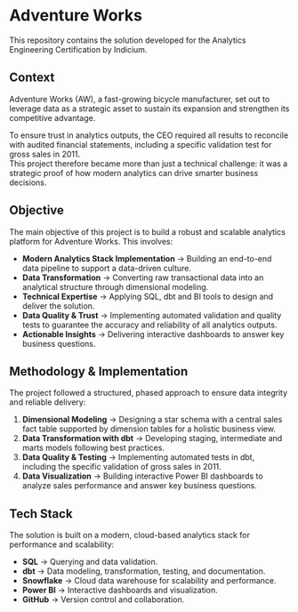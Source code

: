 # Adventure Works  

This repository contains the solution developed for the Analytics Engineering Certification by Indicium.  

## Context  

Adventure Works (AW), a fast-growing bicycle manufacturer, set out to leverage data as a strategic asset to sustain its expansion and strengthen its competitive advantage.  

To ensure trust in analytics outputs, the CEO required all results to reconcile with audited financial statements, including a specific validation test for gross sales in 2011.  
This project therefore became more than just a technical challenge: it was a strategic proof of how modern analytics can drive smarter business decisions.  

## Objective  

The main objective of this project is to build a robust and scalable analytics platform for Adventure Works. This involves:  

- **Modern Analytics Stack Implementation** → Building an end-to-end data pipeline to support a data-driven culture.  
- **Data Transformation** → Converting raw transactional data into an analytical structure through dimensional modeling.  
- **Technical Expertise** → Applying SQL, dbt and BI tools to design and deliver the solution.  
- **Data Quality & Trust** → Implementing automated validation and quality tests to guarantee the accuracy and reliability of all analytics outputs.  
- **Actionable Insights** → Delivering interactive dashboards to answer key business questions.  

## Methodology & Implementation  

The project followed a structured, phased approach to ensure data integrity and reliable delivery:  

1. **Dimensional Modeling** → Designing a star schema with a central sales fact table supported by dimension tables for a holistic business view.  
2. **Data Transformation with dbt** → Developing staging, intermediate and marts models following best practices.  
3. **Data Quality & Testing** → Implementing automated tests in dbt, including the specific validation of gross sales in 2011.  
4. **Data Visualization** → Building interactive Power BI dashboards to analyze sales performance and answer key business questions.  

## Tech Stack  

The solution is built on a modern, cloud-based analytics stack for performance and scalability:  

- **SQL** → Querying and data validation.  
- **dbt** → Data modeling, transformation, testing, and documentation.  
- **Snowflake** → Cloud data warehouse for scalability and performance.  
- **Power BI** → Interactive dashboards and visualization.  
- **GitHub** → Version control and collaboration.  
